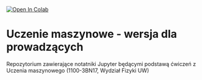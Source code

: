 [![Open In Colab](https://colab.research.google.com/assets/colab-badge.svg)](https://colab.research.google.com/github/akalinow/Uczenie_maszynowe/blob/2023_2024)


# Uczenie maszynowe - wersja dla prowadzących
Repozytorium zawierające notatniki Jupyter będącymi podstawą ćwiczeń z Uczenia maszynowego 
(1100-3BN17, Wydział Fizyki UW)


